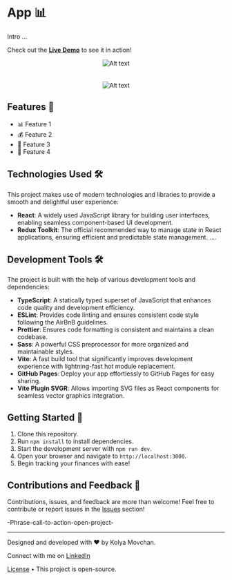 #  App 📊

Intro ...

Check out the [**Live Demo**](https://kolya-movchan.github.io/*name-of-repo*) to see it in action!

<p align="center">
  <img src="https://github.com/kolya-movchan/*name-of-img*/raw/main/public/mopobank-demo-light.png" alt="Alt text" style="margin-bottom: 20px;">
</p>

<p align="center">
  <img src="https://github.com/kolya-movchan/*name-of-repo*/raw/main/public/*name-of-img*" alt="Alt text">
</p>


## Features 🚀
- 📊 Feature 1
- 💰 Feature 2
- 🌙 Feature 3
- 📅 Feature 4

## Technologies Used 🛠️

This project makes use of modern technologies and libraries to provide a smooth and delightful user experience:

- **React**: A widely used JavaScript library for building user interfaces, enabling seamless component-based UI development.
- **Redux Toolkit**: The official recommended way to manage state in React applications, ensuring efficient and predictable state management.
....
  
## Development Tools 🛠️

The project is built with the help of various development tools and dependencies:

- **TypeScript**: A statically typed superset of JavaScript that enhances code quality and development efficiency.
- **ESLint**: Provides code linting and ensures consistent code style following the AirBnB guidelines.
- **Prettier**: Ensures code formatting is consistent and maintains a clean codebase.
- **Sass**: A powerful CSS preprocessor for more organized and maintainable styles.
- **Vite**: A fast build tool that significantly improves development experience with lightning-fast hot module replacement.
- **GitHub Pages**: Deploy your app effortlessly to GitHub Pages for easy sharing.
- **Vite Plugin SVGR**: Allows importing SVG files as React components for seamless vector graphics integration.
  
## Getting Started 🏁

1. Clone this repository.
2. Run `npm install` to install dependencies.
3. Start the development server with `npm run dev`.
4. Open your browser and navigate to `http://localhost:3000`.
5. Begin tracking your finances with ease!

## Contributions and Feedback 🙌

Contributions, issues, and feedback are more than welcome! Feel free to contribute or report issues in the [Issues](https://github.com/kolya-movchan/*name-of-repo*/issues) section!

-Phrase-call-to-action-open-project-

---

Designed and developed with ❤️ by Kolya Movchan.

Connect with me on [LinkedIn](https://www.linkedin.com/in/klmovchan/)

[License](license) • This project is open-source.
